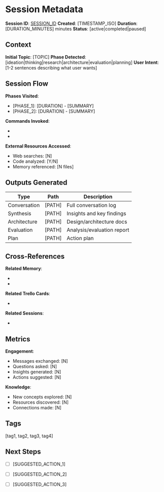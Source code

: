 # Session Metadata

**Session ID**: [SESSION_ID]
**Created**: [TIMESTAMP_ISO]
**Duration**: [DURATION_MINUTES] minutes
**Status**: [active|completed|paused]

## Context

**Initial Topic**: [TOPIC]
**Phase Detected**: [ideation|thinking|research|architecture|evaluation|planning]
**User Intent**: [1-2 sentences describing what user wants]

## Session Flow

**Phases Visited**:
- [PHASE_1]: [DURATION] - [SUMMARY]
- [PHASE_2]: [DURATION] - [SUMMARY]

**Commands Invoked**:
- [COMMAND_1]: [PURPOSE]
- [COMMAND_2]: [PURPOSE]

**External Resources Accessed**:
- Web searches: [N]
- Code analyzed: [Y/N]
- Memory referenced: [N files]

## Outputs Generated

| Type | Path | Description |
|------|------|-------------|
| Conversation | [PATH] | Full conversation log |
| Synthesis | [PATH] | Insights and key findings |
| Architecture | [PATH] | Design/architecture docs |
| Evaluation | [PATH] | Analysis/evaluation report |
| Plan | [PATH] | Action plan |

## Cross-References

**Related Memory**:
- [PATH_1]: [RELATION]
- [PATH_2]: [RELATION]

**Related Trello Cards**:
- [CARD_ID]: [CARD_NAME]

**Related Sessions**:
- [SESSION_ID]: [TOPIC]

## Metrics

**Engagement**:
- Messages exchanged: [N]
- Questions asked: [N]
- Insights generated: [N]
- Actions suggested: [N]

**Knowledge**:
- New concepts explored: [N]
- Resources discovered: [N]
- Connections made: [N]

## Tags

[tag1, tag2, tag3, tag4]

## Next Steps

- [ ] [SUGGESTED_ACTION_1]
- [ ] [SUGGESTED_ACTION_2]
- [ ] [SUGGESTED_ACTION_3]


